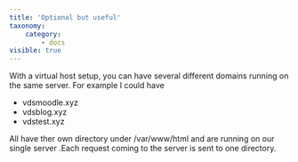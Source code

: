 ```yaml
---
title: 'Optional but useful'
taxonomy:
    category:
        - docs
visible: true
---
```


With a virtual host setup, you can have several different domains running on the same server. For example I could have
* vdsmoodle.xyz
* vdsblog.xyz
* vdstest.xyz

All have ther own directory under /var/www/html and are running on our single server .Each request coming to the server is sent to one directory. 


